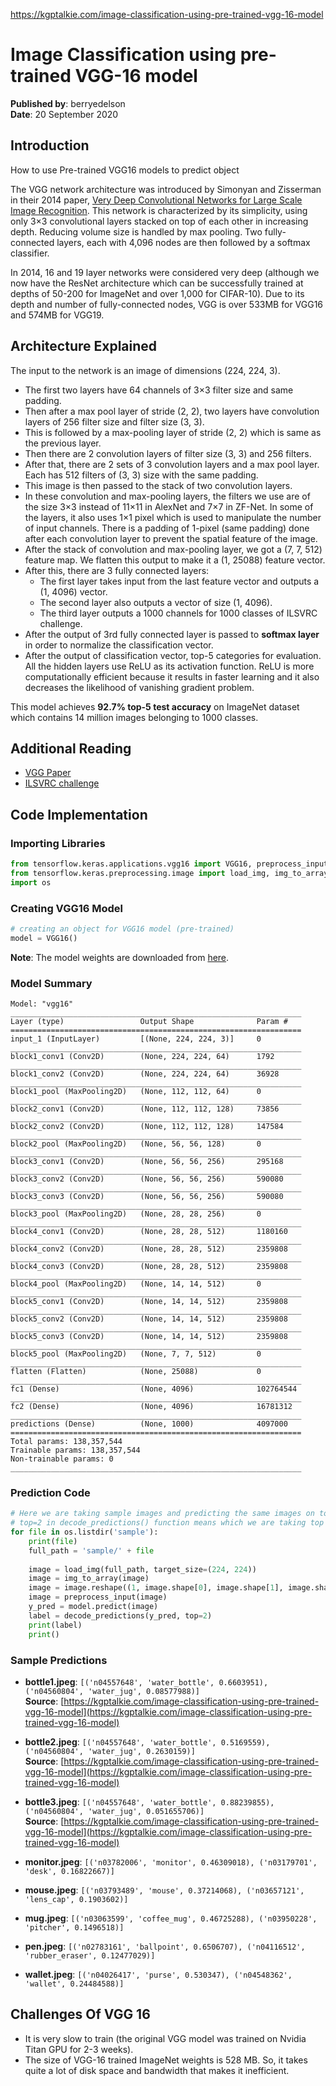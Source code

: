 https://kgptalkie.com/image-classification-using-pre-trained-vgg-16-model

# Image Classification using pre-trained VGG-16 model

**Published by**: berryedelson  
**Date**: 20 September 2020

## Introduction

How to use Pre-trained VGG16 models to predict object

The VGG network architecture was introduced by Simonyan and Zisserman in their 2014 paper, [Very Deep Convolutional Networks for Large Scale Image Recognition](https://arxiv.org/pdf/1409.1556.pdf). This network is characterized by its simplicity, using only 3×3 convolutional layers stacked on top of each other in increasing depth. Reducing volume size is handled by max pooling. Two fully-connected layers, each with 4,096 nodes are then followed by a softmax classifier.

In 2014, 16 and 19 layer networks were considered very deep (although we now have the ResNet architecture which can be successfully trained at depths of 50-200 for ImageNet and over 1,000 for CIFAR-10). Due to its depth and number of fully-connected nodes, VGG is over 533MB for VGG16 and 574MB for VGG19.

## Architecture Explained

The input to the network is an image of dimensions (224, 224, 3).

- The first two layers have 64 channels of 3×3 filter size and same padding.
- Then after a max pool layer of stride (2, 2), two layers have convolution layers of 256 filter size and filter size (3, 3).
- This is followed by a max-pooling layer of stride (2, 2) which is same as the previous layer.
- Then there are 2 convolution layers of filter size (3, 3) and 256 filters.
- After that, there are 2 sets of 3 convolution layers and a max pool layer. Each has 512 filters of (3, 3) size with the same padding.
- This image is then passed to the stack of two convolution layers.
- In these convolution and max-pooling layers, the filters we use are of the size 3×3 instead of 11×11 in AlexNet and 7×7 in ZF-Net. In some of the layers, it also uses 1×1 pixel which is used to manipulate the number of input channels. There is a padding of 1-pixel (same padding) done after each convolution layer to prevent the spatial feature of the image.
- After the stack of convolution and max-pooling layer, we got a (7, 7, 512) feature map. We flatten this output to make it a (1, 25088) feature vector.
- After this, there are 3 fully connected layers:
  - The first layer takes input from the last feature vector and outputs a (1, 4096) vector.
  - The second layer also outputs a vector of size (1, 4096).
  - The third layer outputs a 1000 channels for 1000 classes of ILSVRC challenge.
- After the output of 3rd fully connected layer is passed to **softmax layer** in order to normalize the classification vector.
- After the output of classification vector, top-5 categories for evaluation. All the hidden layers use ReLU as its activation function. ReLU is more computationally efficient because it results in faster learning and it also decreases the likelihood of vanishing gradient problem.

This model achieves **92.7% top-5 test accuracy** on ImageNet dataset which contains 14 million images belonging to 1000 classes.

## Additional Reading

- [VGG Paper](https://arxiv.org/pdf/1409.1556.pdf)
- [ILSVRC challenge](https://arxiv.org/pdf/1409.0575.pdf)

## Code Implementation

### Importing Libraries

```python
from tensorflow.keras.applications.vgg16 import VGG16, preprocess_input, decode_predictions
from tensorflow.keras.preprocessing.image import load_img, img_to_array
import os
```

### Creating VGG16 Model

```python
# creating an object for VGG16 model (pre-trained)
model = VGG16()
```

**Note**: The model weights are downloaded from [here](https://github.com/fchollet/deep-learning-models/releases/download/v0.1/vgg16_weights_tf_dim_ordering_tf_kernels.h5).

### Model Summary

```text
Model: "vgg16"
_________________________________________________________________
Layer (type)                 Output Shape              Param #   
=================================================================
input_1 (InputLayer)         [(None, 224, 224, 3)]     0         
_________________________________________________________________
block1_conv1 (Conv2D)        (None, 224, 224, 64)      1792      
_________________________________________________________________
block1_conv2 (Conv2D)        (None, 224, 224, 64)      36928     
_________________________________________________________________
block1_pool (MaxPooling2D)   (None, 112, 112, 64)      0         
_________________________________________________________________
block2_conv1 (Conv2D)        (None, 112, 112, 128)     73856     
_________________________________________________________________
block2_conv2 (Conv2D)        (None, 112, 112, 128)     147584    
_________________________________________________________________
block2_pool (MaxPooling2D)   (None, 56, 56, 128)       0         
_________________________________________________________________
block3_conv1 (Conv2D)        (None, 56, 56, 256)       295168    
_________________________________________________________________
block3_conv2 (Conv2D)        (None, 56, 56, 256)       590080    
_________________________________________________________________
block3_conv3 (Conv2D)        (None, 56, 56, 256)       590080    
_________________________________________________________________
block3_pool (MaxPooling2D)   (None, 28, 28, 256)       0         
_________________________________________________________________
block4_conv1 (Conv2D)        (None, 28, 28, 512)       1180160   
_________________________________________________________________
block4_conv2 (Conv2D)        (None, 28, 28, 512)       2359808   
_________________________________________________________________
block4_conv3 (Conv2D)        (None, 28, 28, 512)       2359808   
_________________________________________________________________
block4_pool (MaxPooling2D)   (None, 14, 14, 512)       0         
_________________________________________________________________
block5_conv1 (Conv2D)        (None, 14, 14, 512)       2359808   
_________________________________________________________________
block5_conv2 (Conv2D)        (None, 14, 14, 512)       2359808   
_________________________________________________________________
block5_conv3 (Conv2D)        (None, 14, 14, 512)       2359808   
_________________________________________________________________
block5_pool (MaxPooling2D)   (None, 7, 7, 512)         0         
_________________________________________________________________
flatten (Flatten)            (None, 25088)             0         
_________________________________________________________________
fc1 (Dense)                  (None, 4096)              102764544 
_________________________________________________________________
fc2 (Dense)                  (None, 4096)              16781312  
_________________________________________________________________
predictions (Dense)          (None, 1000)              4097000   
=================================================================
Total params: 138,357,544
Trainable params: 138,357,544
Non-trainable params: 0
_________________________________________________________________
```

### Prediction Code

```python
# Here we are taking sample images and predicting the same images on top of pre-trained VGG16 model.
# top=2 in decode_predictions() function means which we are taking top 2 probability values for the particular prediction.
for file in os.listdir('sample'):
    print(file)
    full_path = 'sample/' + file
    
    image = load_img(full_path, target_size=(224, 224))
    image = img_to_array(image)
    image = image.reshape((1, image.shape[0], image.shape[1], image.shape[2]))
    image = preprocess_input(image)
    y_pred = model.predict(image)
    label = decode_predictions(y_pred, top=2)
    print(label)
    print()
```

### Sample Predictions

- **bottle1.jpeg**: `[('n04557648', 'water_bottle', 0.6603951), ('n04560804', 'water_jug', 0.08577988)]`  
  **Source**: [https://kgptalkie.com/image-classification-using-pre-trained-vgg-16-model](https://kgptalkie.com/image-classification-using-pre-trained-vgg-16-model)

- **bottle2.jpeg**: `[('n04557648', 'water_bottle', 0.5169559), ('n04560804', 'water_jug', 0.2630159)]`  
  **Source**: [https://kgptalkie.com/image-classification-using-pre-trained-vgg-16-model](https://kgptalkie.com/image-classification-using-pre-trained-vgg-16-model)

- **bottle3.jpeg**: `[('n04557648', 'water_bottle', 0.88239855), ('n04560804', 'water_jug', 0.051655706)]`  
  **Source**: [https://kgptalkie.com/image-classification-using-pre-trained-vgg-16-model](https://kgptalkie.com/image-classification-using-pre-trained-vgg-16-model)

- **monitor.jpeg**: `[('n03782006', 'monitor', 0.46309018), ('n03179701', 'desk', 0.16822667)]`

- **mouse.jpeg**: `[('n03793489', 'mouse', 0.37214068), ('n03657121', 'lens_cap', 0.1903602)]`

- **mug.jpeg**: `[('n03063599', 'coffee_mug', 0.46725288), ('n03950228', 'pitcher', 0.1496518)]`

- **pen.jpeg**: `[('n02783161', 'ballpoint', 0.6506707), ('n04116512', 'rubber_eraser', 0.12477029)]`

- **wallet.jpeg**: `[('n04026417', 'purse', 0.530347), ('n04548362', 'wallet', 0.24484588)]`

## Challenges Of VGG 16

- It is very slow to train (the original VGG model was trained on Nvidia Titan GPU for 2-3 weeks).
- The size of VGG-16 trained ImageNet weights is 528 MB. So, it takes quite a lot of disk space and bandwidth that makes it inefficient.